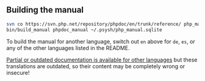 ## Building the manual

```sh
svn co https://svn.php.net/repository/phpdoc/en/trunk/reference/ php_manual
bin/build_manual phpdoc_manual ~/.psysh/php_manual.sqlite
```

To build the manual for another language, switch out `en` above for `de`, `es`, or any of the other languages listed in the README.

[Partial or outdated documentation is available for other languages](http://www.php.net/manual/help-translate.php) but these translations are outdated, so their content may be completely wrong or insecure!